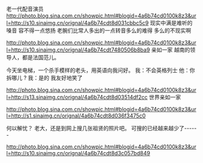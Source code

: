 老一代配音演员
http://photo.blog.sina.com.cn/showpic.html#blogid=4a6b74cd0100k8z3&url=http://s10.sinaimg.cn/orignal/4a6b74cdt8d031cbbc5c9
现实中满是难听的嗓音
容不得一点悠扬
老腕们比常人多出的一点转音多么的难得
多么的不现实啊
 
http://photo.blog.sina.com.cn/showpic.html#blogid=4a6b74cd0100k8z3&url=http://s10.sinaimg.cn/orignal/4a6b74cdt7480506b8ba9
亲如一家
越南的领导人，都是法国范儿。
 
今天坐电梯，一个杀手模样的老头，用英语向我问好。
我：不会英格列士
 他：你  拆哪儿 ?
我：是的 
我友好地笑了
 
http://photo.blog.sina.com.cn/showpic.html#blogid=4a6b74cd0100k8z3&url=http://s13.sinaimg.cn/orignal/4a6b74cdt8d03514df2cc
世界亲如一家
 
http://photo.blog.sina.com.cn/showpic.html#blogid=4a6b74cd0100k8z3&url=http://s1.sinaimg.cn/orignal/4a6b74cdt8d036f3475c0
 
   何以解忧？
老大，还是到网上搜几张祖贤的照片吧。
  可搜的已经越来越少了------
 
http://photo.blog.sina.com.cn/showpic.html#blogid=4a6b74cd0100k8z3&url=http://s10.sinaimg.cn/orignal/4a6b74cdt8d3c057bd849
